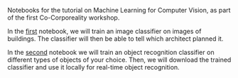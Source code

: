 Notebooks for the tutorial on Machine Learning for Computer Vision, as part of the first Co-Corporeality workshop.

In the [first](https://github.com/co-corporeality/tutorial-notebooks/blob/master/Architecture%20Classification.ipynb) notebook, we will train an image classifier on images of buildings. The classifier will then be able to tell which architect planned it.

In the [second](https://github.com/co-corporeality/tutorial-notebooks/blob/master/Train%20Classifier.ipynb) notebook we will train an object recognition classifier on different types of objects of your choice. Then, we will download the trained classifier and use it locally for real-time object recognition.
